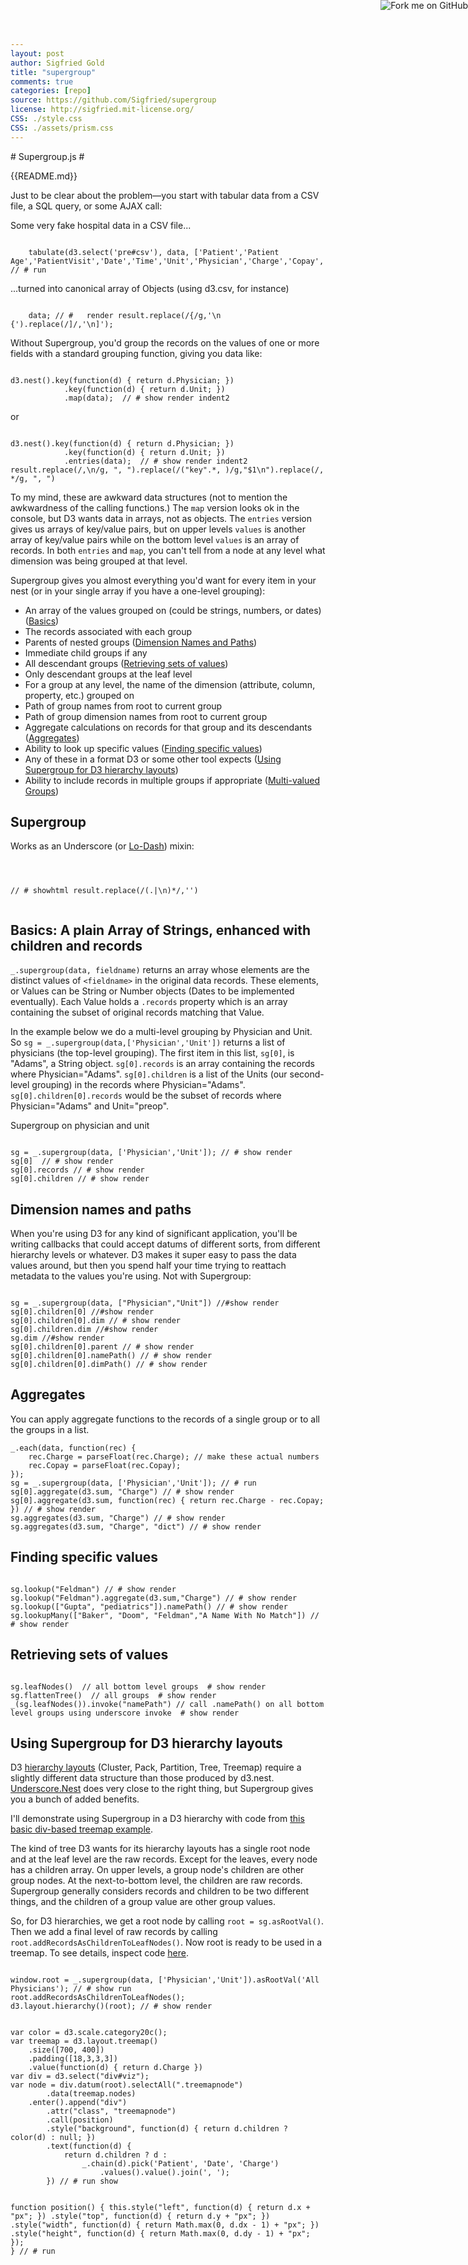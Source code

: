```yaml
---
layout: post
author: Sigfried Gold
title: "supergroup"
comments: true
categories: [repo]
source: https://github.com/Sigfried/supergroup
license: http://sigfried.mit-license.org/
CSS: ./style.css
CSS: ./assets/prism.css
---
```


<script src="assets/prism.js"></script>
<script src="https://cdnjs.cloudflare.com/ajax/libs/d3/3.5.5/d3.js"></script>
<script src="./lodash/lodash.js"></script>
<script src="./supergroup.js"></script>
<!--
<script src="https://rawgit.com/Sigfried/supergroup/master/supergroup.js"></script>
<script src="https://cdnjs.cloudflare.com/ajax/libs/underscore.js/1.8.2/underscore.js"></script>
<script src="../../software/d3/d3.js"></script>
-->
<a href="https://github.com/sigfried/supergroup"><img style="position: absolute; top: 0; right: 0; border: 0;" src="https://camo.githubusercontent.com/365986a132ccd6a44c23a9169022c0b5c890c387/68747470733a2f2f73332e616d617a6f6e6177732e636f6d2f6769746875622f726962626f6e732f666f726b6d655f72696768745f7265645f6161303030302e706e67" alt="Fork me on GitHub" data-canonical-src="https://s3.amazonaws.com/github/ribbons/forkme_right_red_aa0000.png"></a>

<div markdown="1">
<section>
# Supergroup.js #

{{README.md}}

Just to be clear about the problem&mdash;you start with tabular data from a CSV
file, a SQL query, or some AJAX call:


<div><div class="label">Some very fake hospital data in a CSV file...</div>
<pre class="rendercode language-javascript" id="csv"><code>
    tabulate(d3.select('pre#csv'), data, ['Patient','Patient Age','PatientVisit','Date','Time','Unit','Physician','Charge','Copay','Insurance','Inpatient']); // # run
</code></pre></div>

<div><div class="label">...turned into canonical array of Objects (using d3.csv, for instance)</div>
<pre class="rendercode language-javascript" height="150px"><code>
    data; // #   render result.replace(/{/g,'\n   {').replace(/]/,'\n]');
</code></pre></div>

Without Supergroup, you'd group the records on the values of one or more fields
with a standard grouping function, giving you data like:

<pre class="rendercode language-javascript" id="nestmap" height="150px"><code>
d3.nest().key(function(d) { return d.Physician; })
            .key(function(d) { return d.Unit; })
            .map(data);  // # show render indent2
</code></pre>

or

<pre class="rendercode language-javascript" id="nestentries" height="150px"><code>
d3.nest().key(function(d) { return d.Physician; })
            .key(function(d) { return d.Unit; })
            .entries(data);  // # show render indent2 result.replace(/,\n/g, ", ").replace(/("key".*, )/g,"$1\n").replace(/,   */g, ", ")
</code></pre>

To my mind, these are awkward data structures (not to mention the awkwardness
of the calling functions.) The ```map``` version looks ok in the console, but
D3 wants data in arrays, not as objects. The ```entries``` version gives us
arrays of key/value pairs, but on upper levels ```values``` is another array of
key/value pairs while on the bottom level ```values``` is an array of records. In
both ```entries``` and ```map```, you can't tell from a node at any level what
dimension was being grouped at that level. 

Supergroup gives you almost everything you'd want for every item in your nest
(or in your single array if you have a one-level grouping):

  - An array of the values grouped on (could be strings, numbers, or dates) ([Basics](#basics:aplainarrayofstringsenhancedwithchildrenandrecords))
  - The records associated with each group
  - Parents of nested groups ([Dimension Names and Paths](#dimensionnamesandpaths))
  - Immediate child groups if any
  - All descendant groups ([Retrieving sets of values](#retrievingsetsofvalues))
  - Only descendant groups at the leaf level
  - For a group at any level, the name of the dimension (attribute, column, property, etc.) grouped on
  - Path of group names from root to current group
  - Path of group dimension names from root to current group
  - Aggregate calculations on records for that group and its descendants ([Aggregates](#aggregates))
  - Ability to look up specific values ([Finding specific values](#findingspecificvalues))
  - Any of these in a format D3 or some other tool expects ([Using Supergroup for D3 hierarchy layouts](#usingsupergroupford3hierarchylayouts))
  - Ability to include records in multiple groups if appropriate ([Multi-valued Groups](#multi-valuedgroups))
  
## Supergroup
  Works as an Underscore (or [Lo-Dash](https://lodash.com/)) mixin: 

<pre class="rendercode language-markup" height="150px"><code
><!--<script src="https://cdnjs.cloudflare.com/ajax/libs/underscore.js/1.8.2/underscore.js"></script>
<script src="https://rawgit.com/Sigfried/supergroup/master/supergroup.js"></script>
<script>
    var sg = _.supergroup(data, dimension_name)  // single-level grouping
    var sg = _.supergroup(data, [dim1, dim2])  // multi-level grouping
</script>-->
// # showhtml result.replace(/<!--/,'').replace(/-->(.|\n)*/,'')
</code></pre>

## Basics: A plain Array of Strings, enhanced with children and records

  ```_.supergroup(data, fieldname)``` returns an array whose elements are the
  distinct values of ```<fieldname>``` in the original data records. These elements,
  or Values can be String or Number objects (Dates to be implemented eventually).
  Each Value holds a ```.records``` property which is an array containing the subset of
  original records matching that Value.

  In the example below we do a multi-level grouping by Physician and Unit. So
  ```sg = _.supergroup(data,['Physician','Unit'])``` returns a list of
  physicians (the top-level grouping).  The first item in this list,
  ```sg[0]```, is "Adams", a String object.  ```sg[0].records``` is an array
  containing the records where Physician="Adams".  ```sg[0].children``` is a
  list of the Units (our second-level grouping) in the records where
  Physician="Adams".  ```sg[0].children[0].records``` would be the subset of
  records where Physician="Adams" and Unit="preop".

  <a id='sgphysunit'></a>

<div><div class="label">Supergroup on physician and unit</div>
<pre class="rendercode language-javascript" id="sgphysunitx"><code> 
sg = _.supergroup(data, ['Physician','Unit']); // # show render
sg[0]  // # show render
sg[0].records // # show render
sg[0].children // # show render</code></pre></div>
  
## Dimension names and paths

  When you're using D3 for any kind of significant application, you'll be
  writing callbacks that could accept datums of different sorts, from different
  hierarchy levels or whatever. D3 makes it super easy to pass the data values
  around, but then you spend half your time trying to reattach metadata to the
  values you're using. Not with Supergroup:

<a id='sgdimsx'></a>

<pre class="rendercode language-javascript" id="sgdims"><code>
sg = _.supergroup(data, ["Physician","Unit"]) //#show render
sg[0].children[0] //#show render
sg[0].children[0].dim // # show render
sg[0].children.dim //#show render
sg.dim //#show render
sg[0].children[0].parent // # show render
sg[0].children[0].namePath() // # show render
sg[0].children[0].dimPath() // # show render</code></pre>

## Aggregates
You can apply aggregate functions to the records of a single group or
to all the groups in a list.

<a id='sgagg'></a>

<div><pre class="rendercode language-javascript" id="aggregates"
><code>_.each(data, function(rec) {
    rec.Charge = parseFloat(rec.Charge); // make these actual numbers
    rec.Copay = parseFloat(rec.Copay);
});
sg = _.supergroup(data, ['Physician','Unit']); // # run
sg[0].aggregate(d3.sum, "Charge") // # show render
sg[0].aggregate(d3.sum, function(rec) { return rec.Charge - rec.Copay; }) // # show render
sg.aggregates(d3.sum, "Charge") // # show render
sg.aggregates(d3.sum, "Charge", "dict") // # show render</code></pre></div>

## Finding specific values
  <a id='sgnodes'></a>

<div><pre class="rendercode language-javascript" id="lookup"
><code>
sg.lookup("Feldman") // # show render
sg.lookup("Feldman").aggregate(d3.sum,"Charge") // # show render
sg.lookup(["Gupta", "pediatrics"]).namePath() // # show render
sg.lookupMany(["Baker", "Doom", "Feldman","A Name With No Match"]) // # show render
</code></pre></div>

<a id='sgnodesets'></a>
## Retrieving sets of values

<div><pre class="rendercode language-javascript" id="nodesets"
><code>
sg.leafNodes()  // all bottom level groups  # show render
sg.flattenTree()  // all groups  # show render
_(sg.leafNodes()).invoke("namePath") // call .namePath() on all bottom level groups using underscore invoke  # show render
</code></pre></div>

## Using Supergroup for D3 hierarchy layouts
  D3 [hierarchy layouts](https://github.com/mbostock/d3/wiki/Hierarchy-Layout)
  (Cluster, Pack, Partition, Tree, Treemap) require a slightly different data
  structure than those produced by d3.nest. 
  [Underscore.Nest](https://github.com/iros/underscore.nest) does very close
  to the right thing, but Supergroup gives you a bunch of added benefits.

  I'll demonstrate using Supergroup in a D3 hierarchy with code from 
  [this basic div-based treemap example](https://gist.github.com/mbostock/4063582).

  The kind of tree D3 wants for its hierarchy layouts has a single root node and
  at the leaf level are the raw records. Except for the leaves, every node has
  a children array. On upper levels, a group node's children are other group nodes.
  At the next-to-bottom level, the children are raw records. Supergroup generally
  considers records and children to be two different things, and the children
  of a group value are other group values. 

  So, for D3 hierarchies, we get a root node by calling ```root = sg.asRootVal()```.
  Then we add a final level of raw records by calling 
  ```root.addRecordsAsChildrenToLeafNodes()```. Now root is ready to be used
  in a treemap. To see details, inspect code 
  [here](./examples/examples.html?sghierarchy).

<a id='sghierarchy'></a>

<div><pre class="rendercode language-javascript" id="treemap"
><code>
window.root = _.supergroup(data, ['Physician','Unit']).asRootVal('All Physicians'); // # show run
root.addRecordsAsChildrenToLeafNodes();
d3.layout.hierarchy()(root); // # show render
</code></pre></div>

<div><pre class="rendercode language-javascript" id="treemap"
><code>
var color = d3.scale.category20c();
var treemap = d3.layout.treemap()
    .size([700, 400])
    .padding([18,3,3,3])
    .value(function(d) { return d.Charge })
var div = d3.select("div#viz");
var node = div.datum(root).selectAll(".treemapnode")
        .data(treemap.nodes)
    .enter().append("div")
        .attr("class", "treemapnode")
        .call(position)
        .style("background", function(d) { return d.children ? color(d) : null; })
        .text(function(d) { 
            return d.children ? d : 
                _.chain(d).pick('Patient', 'Date', 'Charge')
                    .values().value().join(', ');
        }) // # run show

function position() {
    this.style("left", function(d) { return d.x + "px"; })
        .style("top", function(d) { return d.y + "px"; })
        .style("width", function(d) { return Math.max(0, d.dx - 1) + "px"; })
        .style("height", function(d) { return Math.max(0, d.dy - 1) + "px"; });
} // # run
</code></pre></div>
<div id="viz" style="margin-top:10px;height:400px;"></div>

## Multi-valued Groups
  Sometimes it makes sense to group on multi-valued fields, which leads
  to the result that records with multiple values in a grouped field end up 
  in more than one group. It doesn't happen often, but when it does, good
  luck getting underscore or lodash or d3.nest or anything to help you with
  the grouping. 

  One of our fake data records has two values separated by a semicolon in the
  Insurance field. We turn that field into an array. First we show that by
  default, Supergroup rejoins the array (with commas) and groups as usual,
  giving us four Insurance groups. But when we ask for multiValuedGroups,
  we only get three groups. And that one record will show up in both of
  them.

  <a id='sgmultval'></a>

<div><pre class="rendercode language-javascript" id="multivaluedGroups"
><code>
_.each(data, function(d) { d.Insurance = d.Insurance.split(';')}) //  make Insurance field an array instead of ;-delimited string  # show run
_.supergroup(data, "Insurance") // supergroup by default just makes the array back into a string, joined with comma. so, 4 Insurance groups  // # show render
_.supergroup(data, 'Insurance', {multiValuedGroup: true}); // now only 3 Insurance groups!  # show render
mvnest = _.supergroup(data, ['Insurance','Patient'], {multiValuedGroups: ['Insurance']});
_.invoke(mvnest.leafNodes(),'namePath') // # show render
</code></pre></div>
  
  (In order to get this to work, I exposed an internal function
  of lodash. You can see the tiny change in my [lodash fork](https://github.com/Sigfried/lodash/commit/e158039d54d69e1362b15e8478885c4aaa23c9b2).)

## License ##
  MIT: [http://sigfried.mit-license.org/](http://sigfried.mit-license.org/)

</section>
</div>
<script src="./docrender.js"></script>
<script>
    d3.xhr('./examples/fake-patient_data.csv', function(err, resp) {
        csv = resp.response;
        data = d3.csv.parse(csv);
        render();
        /*
        d3.selectAll('div.showandruncode')
            .each(function(d) {
                var div = d3.select(this);
                var html = div.html();
                div.html('');
                div.append('div').attr('class','showcode').html(html);
                div.append('div').attr('class','runcode').html(html);
            });
        d3.selectAll('div.showcode')
            .each(function(d) {
                putcode(d3.select(this));
            });
        d3.selectAll('div.runcode')
            .each(function(d) {
                putcode(d3.select(this), true);
            });
        */
    });
</script>
